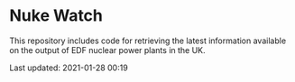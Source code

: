 # Nuke Watch

This repository includes code for retrieving the latest information available on the output of EDF nuclear power plants in the UK.

Last updated: 2021-01-28 00:19